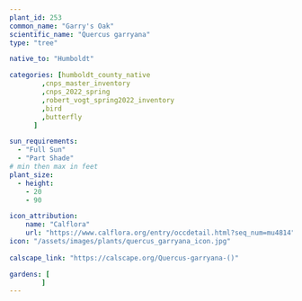 ```yaml
---
plant_id: 253 
common_name: "Garry's Oak"
scientific_name: "Quercus garryana"
type: "tree"

native_to: "Humboldt"

categories: [humboldt_county_native
        ,cnps_master_inventory
        ,cnps_2022_spring
        ,robert_vogt_spring2022_inventory
        ,bird
        ,butterfly
      ]

sun_requirements:
  - "Full Sun"
  - "Part Shade"
# min then max in feet
plant_size:
  - height: 
    - 20 
    - 90

icon_attribution: 
    name: "Calflora"
    url: "https://www.calflora.org/entry/occdetail.html?seq_num=mu4814"
icon: "/assets/images/plants/quercus_garryana_icon.jpg"
 
calscape_link: "https://calscape.org/Quercus-garryana-()"

gardens: [
        ]
---
```









